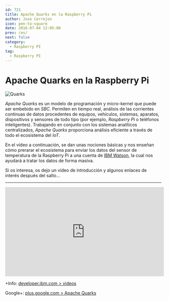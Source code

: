 ```yaml
---
id: 721
title: Apache Quarks en la Raspberry Pi
author: Jose Cerrejon
icon: pen-to-square
date: 2016-07-04 12:05:00
prev: /es/
next: false
category:
  - Raspberry PI
tag:
  - Raspberry PI
---
```


# Apache Quarks en la Raspberry Pi

![Quarks](/images/2016/07/quarks.png)

*Apache Quarks* es un modelo de programación y micro-kernel que puede ser embebido en *SBC*. Permiten en tiempo real, análisis de las corrientes continuas de datos procedentes de equipos, vehículos, sistemas, aparatos, dispositivos y sensores de todo tipo (por ejemplo, *Raspberry Pi* o teléfonos inteligentes). Trabajando en conjunto con los sistemas analíticos centralizados, *Apache Quarks* proporciona análisis eficiente a través de todo el ecosistema del *IoT*.

En el vídeo a continuación, se dan unas nociones básicas y nos enseñan cómo prerarar el ecosistema para enviar los datos del sensor de temperatura de la Raspberry Pi a una cuenta de [IBM Watson](http://www.ibm.com/watson/), la cual nos ayudará a tratar los datos de forma masiva.

Si os interesa, os dejo un vídeo de introducción y algunos enlaces de interés después del salto...

- - -
<iframe width="512" height="288" src="https://www.youtube.com/embed/59XwIEpRJn8?rel=0&amp;showinfo=0" frameborder="0" allowfullscreen></iframe>

+Info: [developer.ibm.com > videos](https://developer.ibm.com/open/videos/)

Google+: [plus.google.com > Apache Quarks](https://plus.google.com/116214046787090010453/videos)